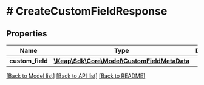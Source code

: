 # # CreateCustomFieldResponse

## Properties

Name | Type | Description | Notes
------------ | ------------- | ------------- | -------------
**custom_field** | [**\Keap\Sdk\Core\Model\CustomFieldMetaData**](CustomFieldMetaData.md) |  | [optional]

[[Back to Model list]](../../README.md#models) [[Back to API list]](../../README.md#endpoints) [[Back to README]](../../README.md)
